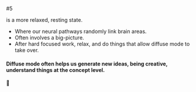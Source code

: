 
#5

is a more relaxed, resting state.

- Where our neural pathways randomly link brain areas.
- Often involves a big-picture.
- After hard focused work, relax, and do things that allow diffuse mode to take over.

#### Diffuse mode often helps us generate new ideas, being creative, understand things at the concept level.

🐣
